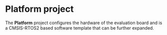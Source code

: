 Platform project
================

The **Platform** project configures the hardware of the evaluation board
and is a CMSIS-RTOS2 based software template that can be further expanded.
